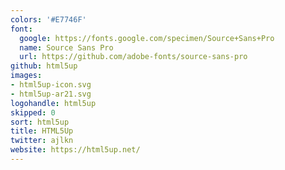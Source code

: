 ```yaml
---
colors: '#E7746F'
font:
  google: https://fonts.google.com/specimen/Source+Sans+Pro
  name: Source Sans Pro
  url: https://github.com/adobe-fonts/source-sans-pro
github: html5up
images:
- html5up-icon.svg
- html5up-ar21.svg
logohandle: html5up
skipped: 0
sort: html5up
title: HTML5Up
twitter: ajlkn
website: https://html5up.net/
---
```

